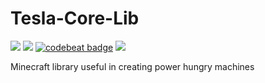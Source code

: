 # Tesla-Core-Lib
[![](http://cf.way2muchnoise.eu/tesla-core-lib.svg)](https://minecraft.curseforge.com/projects/tesla-core-lib)
[![](http://cf.way2muchnoise.eu/versions/tesla-core-lib.svg)](https://minecraft.curseforge.com/projects/tesla-core-lib)
[![codebeat badge](https://codebeat.co/badges/1bab3be1-4830-4dea-88c8-c987dc536d17)](https://codebeat.co/projects/github-com-faceofcat-tesla-core-lib-1-12)
[![](https://img.shields.io/badge/Discord-Team%20Avion's%20Cat%20Mods-blue.svg)](https://discord.gg/WqrCtcK)

Minecraft library useful in creating power hungry machines
